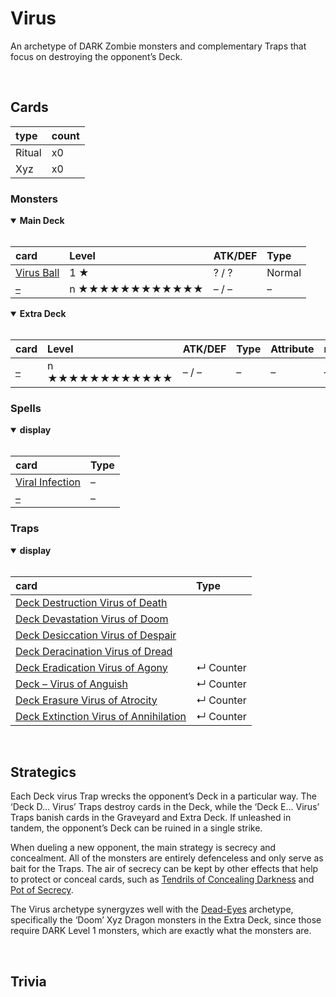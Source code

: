 # Virus

An archetype of DARK Zombie monsters and complementary Traps that focus on destroying the opponent’s Deck.


<br>


## Cards

| type | count |
| :--- | :---- |
| Ritual | x0 |
| Xyz | x0 |

### Monsters

<details open>
  <summary> <b> Main Deck </b> </summary> <br>

| card | Level | ATK/DEF | Type |
| :--- | :---- | :------ | :--- |
| [Virus Ball](../cards/monsters/normal/Virus%20Ball.md) | 1 ★ | ? / ? | Normal |
| [–](../cards/monsters/standard/–.md) | n ★★★★★★★★★★★★ | – / – | – |

</details>

<details open>
  <summary> <b> Extra Deck </b> </summary> <br>

| card | Level | ATK/DEF | Type | Attribute | material |
| :--- | :---- | :------ | :--- | :-------- | :------- |
| [–](../cards/monsters/–/–.md) | n ★★★★★★★★★★★★ | – / – | – | – | – |

</details>

### Spells

<details open>
  <summary> <b> display </b> </summary> <br>

| card | Type |
| :--- | :--- |
| [Viral Infection](../cards/spells/–.md) | – |
| [–](../cards/spells/–.md) | – |

</details>

### Traps

<details open>
  <summary> <b> display </b> </summary> <br>

| card | Type |
| :--- | :--- |
| [Deck Destruction Virus of Death](../cards/traps/normal/Deck%20Destruction%20Virus%20of%20Death.md) | |
| [Deck Devastation Virus of Doom](../cards/traps/normal/Deck%20Devastation%20Virus%20of%20Doom.md) | |
| [Deck Desiccation Virus of Despair](../cards/traps/normal/Deck%20Desiccation%20Virus%20of%20Despair.md) | |
| [Deck Deracination Virus of Dread](../cards/traps/normal/Deck%20Deracination%20Virus%20of%20Dread.md) | |
| [Deck Eradication Virus of Agony](../cards/traps/counter/Deck%20Eradication%20Virus%20of%20Agony.md) | ↵ Counter |
| [Deck – Virus of Anguish](../cards/traps/counter/Deck%20–%20Virus%20of%20Anguish.md) | ↵ Counter |
| [Deck Erasure Virus of Atrocity](../cards/traps/counter/Deck%20Erasure%20Virus%20of%20Atrocity.md) | ↵ Counter |
| [Deck Extinction Virus of Annihilation](../cards/traps/counter/Deck%20Extinction%20Virus%20of%20Annihilation.md) | ↵ Counter |

</details>


<br>


## Strategics

Each Deck virus Trap wrecks the opponent’s Deck in a particular way. The ‘Deck D... Virus’ Traps destroy cards in the Deck, while the ‘Deck E... Virus’ Traps banish cards in the Graveyard and Extra Deck. If unleashed in tandem, the opponent’s Deck can be ruined in a single strike.

When dueling a new opponent, the main strategy is secrecy and concealment. All of the monsters are entirely defenceless and only serve as bait for the Traps. The air of secrecy can be kept by other effects that help to protect or conceal cards, such as [Tendrils of Concealing Darkness]() and [Pot of Secrecy]().

The Virus archetype synergyzes well with the [Dead-Eyes](Dead-Eyes.md) archetype, specifically the ‘Doom’ Xyz Dragon monsters in the Extra Deck, since those require DARK Level 1 monsters, which are exactly what the monsters are.


<br>


## Trivia
